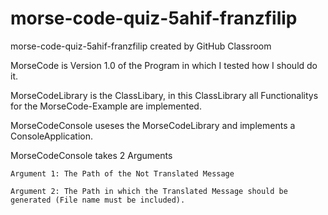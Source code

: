 # morse-code-quiz-5ahif-franzfilip
morse-code-quiz-5ahif-franzfilip created by GitHub Classroom

MorseCode is Version 1.0 of the Program in which I tested how I should do it.

MorseCodeLibrary is the ClassLibary, in this ClassLibrary all Functionalitys for the MorseCode-Example are implemented.

MorseCodeConsole useses the MorseCodeLibrary and implements a ConsoleApplication.

  MorseCodeConsole takes 2 Arguments
    
    Argument 1: The Path of the Not Translated Message
    
    Argument 2: The Path in which the Translated Message should be generated (File name must be included).
